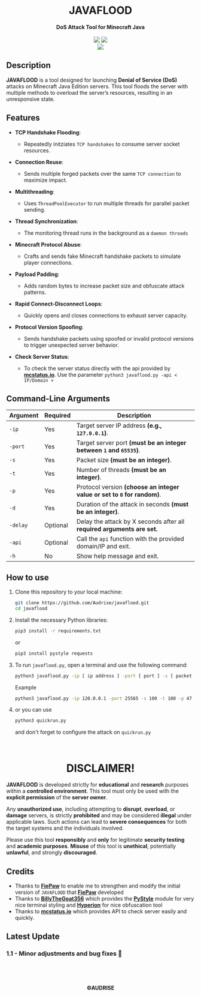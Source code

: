<h1 align="center">
    <strong>JAVAFLOOD</strong>
</h1>

<div align=center>
    <strong>DoS Attack Tool for Minecraft Java</strong>
</div>
<br>

<div align=center>
    <img src="https://img.shields.io/badge/Python-FFDD00?style=for-the-badge&logo=python&logoColor=blue"/>
    <img src="https://img.shields.io/badge/Version-1.1-blue?style=for-the-badge"/>
    <br>
    <img src="https://img.shields.io/github/stars/Audrise/javaflood?style=social">
</div>

## Description
**JAVAFLOOD** is a tool designed for launching **Denial of Service (DoS)** attacks on Minecraft Java Edition servers. This tool floods the server with multiple methods to overload the server’s resources, resulting in an unresponsive state.

## Features
- **TCP Handshake Flooding**:
   - Repeatedly initziates `TCP handshakes` to consume server socket resources.

- **Connection Reuse**:
    - Sends multiple forged packets over the same `TCP connection` to maximize impact.

- **Multithreading**:
    - Uses `ThreadPoolExecutor` to run multiple threads for parallel packet sending.

- **Thread Synchronization**:
    - The monitoring thread runs in the background as a `daemon threads`

- **Minecraft Protocol Abuse**:
    - Crafts and sends fake Minecraft handshake packets to simulate player connections.

- **Payload Padding**:
    - Adds random bytes to increase packet size and obfuscate attack patterns.

- **Rapid Connect-Disconnect Loops**:
    - Quickly opens and closes connections to exhaust server capacity.

- **Protocol Version Spoofing**:
    - Sends handshake packets using spoofed or invalid protocol versions to trigger unexpected server behavior.

- **Check Server Status**:
    - To check the server status directly with the api provided by **[mcstatus.io](https://mcstatus.io)**. Use the parameter `python3 javaflood.py -api < IP/Domain >`

## Command-Line Arguments

| Argument | Required | Description                                                              |
| -------- | -------- | ------------------------------------------------------------------------ |
| `-ip`    | Yes      | Target server IP address **(e.g., `127.0.0.1`)**.                        |
| `-port`  | Yes      | Target server port **(must be an integer between `1` and `65535`)**.     |
| `-s`     | Yes      | Packet size **(must be an integer)**.                                    |
| `-t`     | Yes      | Number of threads **(must be an integer)**.                              |
| `-p`     | Yes      | Protocol version **(choose an integer value or set to `0` for random)**. |
| `-d`     | Yes      | Duration of the attack in seconds **(must be an integer)**.              |
| `-delay` | Optional | Delay the attack by X seconds after all **required arguments are set.**  |
| `-api`   | Optional | Call the `api` function with the provided domain/IP and exit.            |
| `-h`     | No       | Show help message and exit.                                              |

## How to use

1. Clone this repository to your local machine:
    ```bash
    git clone https://github.com/Audrise/javaflood.git
    cd javaflood
    ```
2. Install the necessary Python libraries:
    ```bash
    pip3 install -r requirements.txt
    ```
   or
    ```bash
    pip3 install pystyle requests
    ```

3. To run `javaflood.py`, open a terminal and use the following command:
    ```bash
    python3 javaflood.py -ip [ ip address ] -port [ port ] -s [ packet size ] -t [ threads ] -p [ protocol ] -d [ duration ]
    ```

    Example
    ```bash
    python3 javaflood.py -ip 120.0.0.1 -port 25565 -s 100 -t 100 -p 47 -d 60
    ```
4. or you can use
    ```bash
    python3 quickrun.py
    ```
    and don't forget to configure the attack on `quickrun.py`

<br>

<h1 align="center">DISCLAIMER!</h1>

**JAVAFLOOD** is developed strictly for **educational** and **research** purposes within a **controlled environment**. This tool must only be used with the **explicit permission** of the **server owner**.

Any **unauthorized use**, including attempting to **disrupt**, **overload**, or **damage** servers, is strictly **prohibited** and may be considered **illegal** under applicable laws. Such actions can lead to **severe consequences** for both the target systems and the individuals involved.

Please use this tool **responsibly** and **only** for legitimate **security testing** and **academic purposes**. **Misuse** of this tool is **unethical**, potentially **unlawful**, and strongly **discouraged**.


## Credits
- Thanks to **[FiePaw](https://github.com/FiePaw)** to enable me to strengthen and modify the initial version of `JAVAFLOOD` that **[FiePaw](https://github.com/FiePaw)** developed
- Thanks to **[BillyTheGoat356](https://github.com/billythegoat356)** which provides the **[PyStyle](https://github.com/billythegoat356/pystyle.git)** module for very nice terminal styling and **[Hyperion](https://github.com/billythegoat356/hyperion.git)** for nice obfuscation tool
- Thanks to **[mcstatus.io](https://mcstatus.io)** which provides API to check server easily and quickly.

## **Latest Update**

### **1.1 - Minor adjustments and bug fixes** 📌

<br>

<h1></h1>
<h4 align="center">©AUDRISE</h4>

